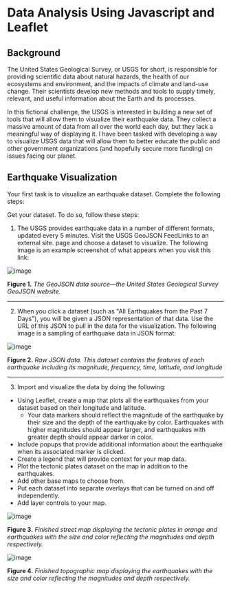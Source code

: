 # Data Analysis Using Javascript and Leaflet

## Background
The United States Geological Survey, or USGS for short, is responsible for providing scientific data about natural hazards, the health of our ecosystems and environment, and the impacts of climate and land-use change. Their scientists develop new methods and tools to supply timely, relevant, and useful information about the Earth and its processes.

In this fictional challenge, the USGS is interested in building a new set of tools that will allow them to visualize their earthquake data. They collect a massive amount of data from all over the world each day, but they lack a meaningful way of displaying it. I have been tasked with developing a way to visualize USGS data that will allow them to better educate the public and other government organizations (and hopefully secure more funding) on issues facing our planet.

## Earthquake Visualization
Your first task is to visualize an earthquake dataset. Complete the following steps:

Get your dataset. To do so, follow these steps:

1. The USGS provides earthquake data in a number of different formats, updated every 5 minutes. Visit the USGS GeoJSON FeedLinks to an external site. page and choose a dataset to visualize. The following image is an example screenshot of what appears when you visit this link:

![image](https://github.com/nicholaishaw/leaflet-challenge/assets/135463220/2cb002a4-4f97-4e2a-8e70-e20eb0e4f770)

**Figure 1.** *The GeoJSON data source—the United States Geological Survey GeoJSON website.*
___

2. When you click a dataset (such as "All Earthquakes from the Past 7 Days"), you will be given a JSON representation of that data. Use the URL of this JSON to pull in the data for the visualization. The following image is a sampling of earthquake data in JSON format:

![image](https://github.com/nicholaishaw/leaflet-challenge/assets/135463220/230524c1-30ea-4089-8ad2-02dfc6a7c022)

**Figure 2.** *Raw JSON data. This dataset contains the features of each earthquake including its magnitude, frequency, time, latitude, and longitude*
___

3. Import and visualize the data by doing the following:

* Using Leaflet, create a map that plots all the earthquakes from your dataset based on their longitude and latitude.
    * Your data markers should reflect the magnitude of the earthquake by their size and the depth of the earthquake by color. Earthquakes with higher magnitudes should appear larger, and earthquakes with greater depth should appear darker in color.
* Include popups that provide additional information about the earthquake when its associated marker is clicked.
* Create a legend that will provide context for your map data.
* Plot the tectonic plates dataset on the map in addition to the earthquakes.
* Add other base maps to choose from.
* Put each dataset into separate overlays that can be turned on and off independently.
* Add layer controls to your map.

![image](https://github.com/nicholaishaw/leaflet-challenge/assets/135463220/23fe6dfb-e21a-495e-96db-4cc34be20c38)

**Figure 3.** *Finished street map displaying the tectonic plates in orange and earthquakes with the size and color reflecting the magnitudes and depth respectively.*

![image](https://github.com/nicholaishaw/leaflet-challenge/assets/135463220/1f7c3c13-713c-46ca-95d3-28d58b1d7776)

**Figure 4.** *Finished topographic map displaying the earthquakes with the size and color reflecting the magnitudes and depth respectively.*
